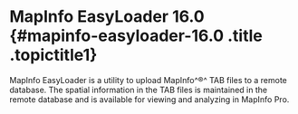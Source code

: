 MapInfo EasyLoader 16.0 {#mapinfo-easyloader-16.0 .title .topictitle1}
=======================

MapInfo EasyLoader is a utility to upload MapInfo^®^ TAB files to a remote database. The spatial information in the TAB files is maintained in the remote database and is available for viewing and analyzing in MapInfo Pro.
